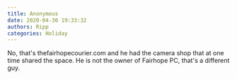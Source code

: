 ```yaml
---
title: Anonymous
date: 2020-04-30 19:33:32
authors: Ripp
categories: Holiday
---
```


 No, that's thefairhopecourier.com and he had the camera shop that at one time shared the space.  He is not the owner of Fairhope PC, that's a different guy.